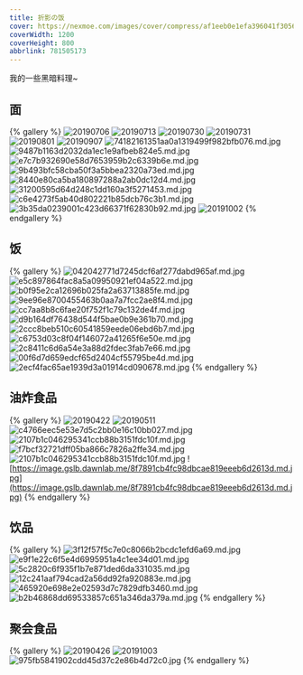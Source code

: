 ```yaml
---
title: 折影の饭
cover: https://nexmoe.com/images/cover/compress/af1eeb0e1efa396041f30567b14799e3.jpg
coverWidth: 1200
coverHeight: 800
abbrlink: 781505173
---
```


我的一些黑暗料理~

<!--more-->

## 面

{% gallery %}
![20190706](https://i.speed.moe/images/744fa97b4a68e0e3c75fc528ceff510c.md.jpg)
![20190713](https://i.speed.moe/images/9de8a120e268ecc77329bf2055093f18.md.jpg)
![20190730](https://i.speed.moe/images/58c4a3309ffaaede23da1af8a3c87766.md.jpg)
![20190731](https://i.speed.moe/images/dd6f473e5ac6ea581c656c8bb050fb81.md.jpg)
![20190801](https://i.speed.moe/images/cfd78600b261b88039636b862dda1d2c.md.jpg)
![20190907](https://i.speed.moe/images/d4775e4c1af7c09e0cac4448ab6d5c2c.md.jpg)
![74182161351aa0a1319499f982bfb076.md.jpg](https://i.speed.moe/images/74182161351aa0a1319499f982bfb076.md.jpg)
![9487b1163d2032da1ec1e9afbeb824e5.md.jpg](https://i.speed.moe/images/9487b1163d2032da1ec1e9afbeb824e5.md.jpg)
![e7c7b932690e58d7653959b2c6339b6e.md.jpg](https://i.speed.moe/images/e7c7b932690e58d7653959b2c6339b6e.md.jpg)
![9b493bfc58cba50f3a5bbea2320a73ed.md.jpg](https://i.speed.moe/images/9b493bfc58cba50f3a5bbea2320a73ed.md.jpg)
![8440e80ca5ba180897288a2ab0dc12d4.md.jpg](https://i.speed.moe/images/8440e80ca5ba180897288a2ab0dc12d4.md.jpg)
![31200595d64d248c1dd160a3f5271453.md.jpg](https://i.speed.moe/images/31200595d64d248c1dd160a3f5271453.md.jpg)
![c6e4273f5ab40d802221b85dcb76c3b1.md.jpg](https://i.speed.moe/images/c6e4273f5ab40d802221b85dcb76c3b1.md.jpg)
![3b35da0239001c423d66371f62830b92.md.jpg](https://i.speed.moe/images/3b35da0239001c423d66371f62830b92.md.jpg)
![20191002](https://i.speed.moe/images/69aaeca892c07be413a75db2c2577031.md.jpg)
{% endgallery %}

## 饭

{% gallery %}
![042042771d7245dcf6af277dabd965af.md.jpg](https://i.speed.moe/images/042042771d7245dcf6af277dabd965af.md.jpg)
![e5c897864fac8a5a09950921ef04a522.md.jpg](https://i.speed.moe/images/e5c897864fac8a5a09950921ef04a522.md.jpg)
![b0f95e2ca12696b025fa2a63713885fe.md.jpg](https://i.speed.moe/images/b0f95e2ca12696b025fa2a63713885fe.md.jpg)
![9ee96e8700455463b0aa7a7fcc2ae8f4.md.jpg](https://i.speed.moe/images/9ee96e8700455463b0aa7a7fcc2ae8f4.md.jpg)
![cc7aa8b8c6fae20f752f1c79c132de4f.md.jpg](https://i.speed.moe/images/cc7aa8b8c6fae20f752f1c79c132de4f.md.jpg)
![d9b164df76438d544f5bae0b9e361b70.md.jpg](https://i.speed.moe/images/d9b164df76438d544f5bae0b9e361b70.md.jpg)
![2ccc8beb510c60541859eede06ebd6b7.md.jpg](https://i.speed.moe/images/2ccc8beb510c60541859eede06ebd6b7.md.jpg)
![c6753d03c8f04f146072a41265f6e50e.md.jpg](https://i.speed.moe/images/c6753d03c8f04f146072a41265f6e50e.md.jpg)
![2c8411c6d6a54e3a88d2fdec3fab7e66.md.jpg](https://i.speed.moe/images/2c8411c6d6a54e3a88d2fdec3fab7e66.md.jpg)
![00f6d7d659edcf65d2404cf55795be4d.md.jpg](https://i.speed.moe/images/00f6d7d659edcf65d2404cf55795be4d.md.jpg)
![2ecf4fac65ae1939d3a01914cd090678.md.jpg](https://i.speed.moe/images/2ecf4fac65ae1939d3a01914cd090678.md.jpg)
{% endgallery %}

## 油炸食品

{% gallery %}
![20190422](https://i.speed.moe/images/3e0af8d53eb44fbb244e387c32274bfa.md.jpg)
![20190511](https://i.speed.moe/images/9c164b67937cd0511f68b91cb596de7f.md.jpg)
![c4766eec5e53e7d5c2bb0e16c10bb027.md.jpg](https://i.speed.moe/images/c4766eec5e53e7d5c2bb0e16c10bb027.md.jpg) 
![2107b1c046295341ccb88b3151fdc10f.md.jpg](https://i.speed.moe/images/2107b1c046295341ccb88b3151fdc10f.md.jpg)
![f7bcf32721dff05ba866c7826a2ffe34.md.jpg](https://i.speed.moe/images/f7bcf32721dff05ba866c7826a2ffe34.md.jpg)
![2107b1c046295341ccb88b3151fdc10f.md.jpg](https://i.speed.moe/images/2107b1c046295341ccb88b3151fdc10f.md.jpg)
![https://image.gslb.dawnlab.me/8f7891cb4fc98dbcae819eeeb6d2613d.md.jpg](https://image.gslb.dawnlab.me/8f7891cb4fc98dbcae819eeeb6d2613d.md.jpg)
{% endgallery %}

## 饮品

{% gallery %}
![3f12f57f5c7e0c8066b2bcdc1efd6a69.md.jpg](https://i.speed.moe/images/3f12f57f5c7e0c8066b2bcdc1efd6a69.md.jpg)
![e9f1e22c6f5e4d6995951a4c1ee34d01.md.jpg](https://i.speed.moe/images/e9f1e22c6f5e4d6995951a4c1ee34d01.md.jpg)
![5c2820c6f935f1b7e871ded6da331035.md.jpg](https://i.speed.moe/images/5c2820c6f935f1b7e871ded6da331035.md.jpg)
![12c241aaf794cad2a56dd92fa920883e.md.jpg](https://i.speed.moe/images/12c241aaf794cad2a56dd92fa920883e.md.jpg)
![465920e698e2e02593d7c7829dfb3460.md.jpg](https://image.gslb.dawnlab.me/465920e698e2e02593d7c7829dfb3460.md.jpg)
![b2b46868dd69533857c651a346da379a.md.jpg](https://image.gslb.dawnlab.me/b2b46868dd69533857c651a346da379a.md.jpg)
{% endgallery %}

## 聚会食品

{% gallery %}
![20190426](https://i.speed.moe/images/73eed557cfbd5085e5644bdec1ac8f6b.md.jpg)
![20191003](https://i.speed.moe/images/85bbd0d6d1aaa9fe1a7fbe1664e4cbc8.md.jpg)
![975fb5841902cdd45d37c2e86b4d72c0.jpg](https://i.speed.moe/images/975fb5841902cdd45d37c2e86b4d72c0.md.jpg)
{% endgallery %}